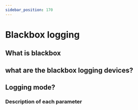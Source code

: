 ```yaml
---
sidebar_position: 170
---
```


# Blackbox logging

## What is blackbox

## what are the blackbox logging devices?


## Logging mode?


### Description of each parameter






